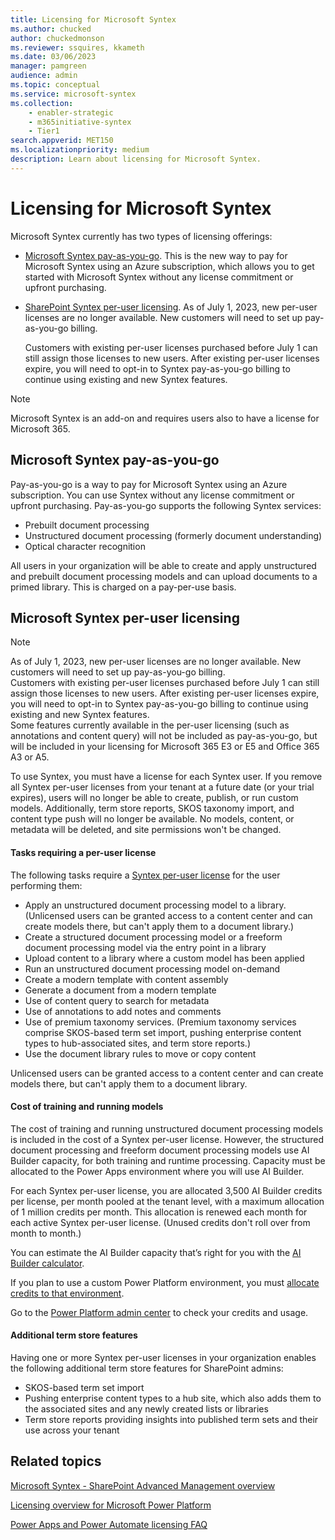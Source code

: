 ```yaml
---
title: Licensing for Microsoft Syntex
ms.author: chucked
author: chuckedmonson
ms.reviewer: ssquires, kkameth
ms.date: 03/06/2023
manager: pamgreen
audience: admin
ms.topic: conceptual
ms.service: microsoft-syntex
ms.collection: 
    - enabler-strategic
    - m365initiative-syntex
    - Tier1
search.appverid: MET150
ms.localizationpriority: medium
description: Learn about licensing for Microsoft Syntex.
---
```


# Licensing for Microsoft Syntex

Microsoft Syntex currently has two types of licensing offerings:

- [Microsoft Syntex pay-as-you-go](#microsoft-syntex-pay-as-you-go). This is the new way to pay for Microsoft Syntex using an Azure subscription, which allows you to get started with Microsoft Syntex without any license commitment or upfront purchasing.

- [SharePoint Syntex per-user licensing](#microsoft-syntex-per-user-licensing). As of July 1, 2023, new per-user licenses are no longer available. New customers will need to set up pay-as-you-go billing.

   Customers with existing per-user licenses purchased before July 1 can still assign those licenses to new users. After existing per-user licenses expire, you will need to opt-in to Syntex pay-as-you-go billing to continue using existing and new Syntex features. 

<!--
The features available for each license type are described below. <!-- You can use both licenses if you need to.-->

<!--In the future, most new Microsoft Syntex features will be added to pay-as-you-go.
-->
> [!NOTE]
> Microsoft Syntex is an add-on and requires users also to have a license for Microsoft 365.

## Microsoft Syntex pay-as-you-go

Pay-as-you-go is a way to pay for Microsoft Syntex using an Azure subscription. You can use Syntex without any license commitment or upfront purchasing. Pay-as-you-go supports the following Syntex services:

- Prebuilt document processing
- Unstructured document processing (formerly document understanding)
- Optical character recognition

All users in your organization will be able to create and apply unstructured and prebuilt document processing models and can upload documents to a primed library. This is charged on a pay-per-use basis.

## Microsoft Syntex per-user licensing

> [!NOTE]
> As of July 1, 2023, new per-user licenses are no longer available. New customers will need to set up pay-as-you-go billing.<br>
> Customers with existing per-user licenses purchased before July 1 can still assign those licenses to new users. After existing per-user licenses expire, you will need to opt-in to Syntex pay-as-you-go billing to continue using existing and new Syntex features.<br>
> Some features currently available in the per-user licensing (such as annotations and content query) will not be included as pay-as-you-go, but will be included in your licensing for Microsoft 365 E3 or E5 and Office 365 A3 or A5.

To use Syntex, you must have a license for each Syntex user. If you remove all Syntex per-user licenses from your tenant at a future date (or your trial expires), users will no longer be able to create, publish, or run custom models. Additionally, term store reports, SKOS taxonomy import, and content type push will no longer be available. No models, content, or metadata will be deleted, and site permissions won't be changed.

#### Tasks requiring a per-user license
 
The following tasks require a [Syntex per-user license](https://www.microsoft.com/microsoft-365/enterprise/sharepoint-syntex) for the user performing them:
 
- Apply an unstructured document processing model to a library. (Unlicensed users can be granted access to a content center and can create models there, but can't apply them to a document library.)
- Create a structured document processing model or a freeform document processing model via the entry point in a library
- Upload content to a library where a custom model has been applied
- Run an unstructured document processing model on-demand
- Create a modern template with content assembly
- Generate a document from a modern template
- Use of content query to search for metadata
- Use of annotations to add notes and comments
- Use of premium taxonomy services. (Premium taxonomy services comprise SKOS-based term set import, pushing enterprise content types to hub-associated sites, and term store reports.)
- Use the document library rules to move or copy content

Unlicensed users can be granted access to a content center and can create models there, but can't apply them to a document library.
 
#### Cost of training and running models
 
The cost of training and running unstructured document processing models is included in the cost of a Syntex per-user license. However, the structured document processing and freeform document processing models use AI Builder capacity, for both training and runtime processing. Capacity must be allocated to the Power Apps environment where you will use AI Builder.

For each Syntex per-user license, you are allocated 3,500 AI Builder credits per license, per month pooled at the tenant level, with a maximum allocation of 1 million credits per month. This allocation is renewed each month for each active Syntex per-user license. (Unused credits don't roll over from month to month.)

You can estimate the AI Builder capacity that’s right for you with the [AI Builder calculator](https://powerapps.microsoft.com/ai-builder-calculator).

If you plan to use a custom Power Platform environment, you must [allocate credits to that environment](/power-platform/admin/capacity-add-on).

Go to the [Power Platform admin center](https://admin.powerplatform.microsoft.com/resources/capacity) to check your credits and usage.
  
#### Additional term store features

Having one or more Syntex per-user licenses in your organization enables the following additional term store features for SharePoint admins:
 
- SKOS-based term set import
- Pushing enterprise content types to a hub site, which also adds them to the associated sites and any newly created lists or libraries
- Term store reports providing insights into published term sets and their use across your tenant

## Related topics

[Microsoft Syntex - SharePoint Advanced Management overview](/sharepoint/advanced-management)

[Licensing overview for Microsoft Power Platform](/power-platform/admin/pricing-billing-skus)

[Power Apps and Power Automate licensing FAQ](/power-platform/admin/powerapps-flow-licensing-faq)
